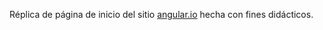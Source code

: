 Réplica de página de inicio del sitio [angular.io](https://angular.io/) hecha con fines didácticos.

